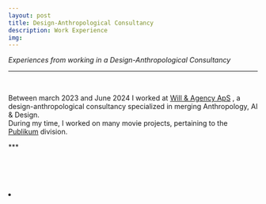 ```yaml
---
layout: post
title: Design-Anthropological Consultancy 
description: Work Experience
img:
---
```


<i>Experiences from working in a Design-Anthropological Consultancy</i>

***

<br/>
<p aligen="middle">

Between march 2023 and June 2024 I worked at <a href="http://willandagency.com" target="blank">Will & Agency ApS</a> , a design-anthropological consultancy specialized in merging Anthropology, AI & Design.
<br/>
During my time, I worked on many movie projects, pertaining to the <a href="http://publikum.io" target="blank">Publikum</a> division. 

<div>
</div>
***

<br/><br/>



<p align="middle">
</p>
<br/>
<li></li>
<br/><br/><br/>
